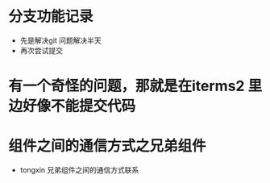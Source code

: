 # 分支功能记录
- 先是解决git 问题解决半天
- 再次尝试提交

# 有一个奇怪的问题，那就是在iterms2 里边好像不能提交代码

# 组件之间的通信方式之兄弟组件
- tongxin  兄弟组件之间的通信方式联系